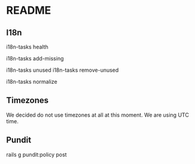 # README

## I18n
i18n-tasks health

i18n-tasks add-missing

i18n-tasks unused
i18n-tasks remove-unused

i18n-tasks normalize

## Timezones
We decided do not use timezones at all at this moment. We are using UTC time.


## Pundit
rails g pundit:policy post